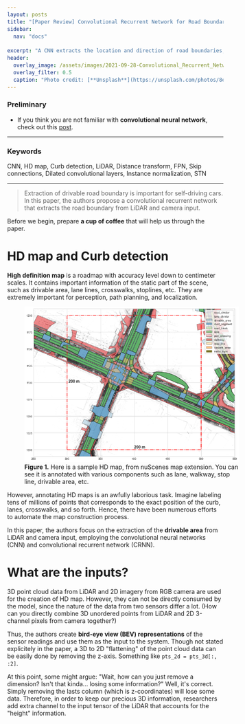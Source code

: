 ```yaml
---
layout: posts
title: "[Paper Review] Convolutional Recurrent Network for Road Boundary Extraction"
sidebar:
  nav: "docs"

excerpt: "A CNN extracts the location and direction of road boundaries, and a CRNN outputs a polyline representation"
header:
  overlay_image: /assets/images/2021-09-28-Convolutional_Recurrent_Network_for_Road_Boundary_Extraction/header.PNG
  overlay_filter: 0.5
  caption: "Photo credit: [**Unsplash**](https://unsplash.com/photos/8e2gal_GIE8)"
---
```


### Preliminary
- If you think you are not familiar with **convolutional neural network**, check out this [post](https://www.youtube.com).

---

### Keywords
CNN, HD map, Curb detection, LiDAR, Distance transform, FPN, Skip connections, Dilated convolutional layers, Instance normalization, STN

---
> Extraction of drivable road boundary is important for self-driving cars. In this paper, the authors propose a convolutional recurrent network that extracts the road boundary from LiDAR and camera input.

Before we begin, prepare **a cup of coffee** that will help us through the paper.

# HD map and Curb detection

**High definition map** is a roadmap with accuracy level down to centimeter scales. It contains important information of the static part of the scene, such as drivable area, lane lines, crosswalks, stoplines, etc. They are extremely important for perception, path planning, and localization.

<figure style="width: 500px" class="align-center">
  <img src="/assets\images\2021-09-28-Convolutional_Recurrent_Network_for_Road_Boundary_Extraction\fig1.png" alt="">
  <figcaption><b>Figure 1.</b> Here is a sample HD map, from nuScenes map extension. You can see it is annotated with various components such as lane, walkway, stop line, drivable area, etc.</figcaption>
</figure> 

However, annotating HD maps is an awfully laborious task. Imagine labeling tens of millions of points that corresponds to the exact position of the curb, lanes, crosswalks, and so forth. Hence, there have been numerous efforts to automate the map construction process.

In this paper, the authors focus on the extraction of the **drivable area** from LiDAR and camera input, employing the convolutional neural networks (CNN) and convolutional recurrent network (CRNN).

# What are the inputs?
3D point cloud data from LiDAR and 2D imagery from RGB camera are used for the creation of HD map. However, they can not be directly consumed by the model, since the nature of the data from two sensors differ a lot. (How can you directly combine 3D unordered points from LiDAR and 2D 3-channel pixels from camera together?)

Thus, the authors create **bird-eye view (BEV) representations** of the sensor readings and use them as the input to the system. Though not stated explicitely in the paper, a 3D to 2D "flattening" of the point cloud data can be easily done by removing the z-axis. Something like `pts_2d = pts_3d[:, :2]`.

At this point, some might argue: "Wait, how can you just remove a dimension? Isn't that kinda... losing some information?" Well, it's correct. Simply removing the lasts column (which is z-coordinates) will lose some data. Therefore, in order to keep our precious 3D information, researchers add extra channel to the input tensor of the LiDAR that accounts for the "height" information. 